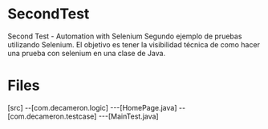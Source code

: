 # SecondTest
Second Test - Automation with Selenium
Segundo ejemplo de pruebas utilizando Selenium. El objetivo es tener la visibilidad técnica de como hacer una prueba con selenium en una clase de Java.

# Files

[src]
   \--[com.decameron.logic]
	   \---[HomePage.java]
   \--[com.decameron.testcase]
   	   \---[MainTest.java]


